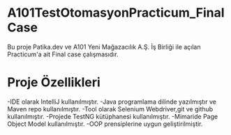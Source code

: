 # A101TestOtomasyonPracticum_FinalCase
Bu proje Patika.dev ve A101 Yeni Mağazacılık A.Ş. İş Birliği ile açılan Practicum'a ait Final case çalışmasıdır.

# Proje Özellikleri
-IDE olarak IntelliJ kullanılmıştır.
-Java programlama dilinde yazılmıştır ve Maven repo kullanılmıştır.
-Tool olarak Selenium Webdriver,git ve github kullanılmıştır.
-Projede TestNG kütüphanesi kullanılmıştır.
-Mimaride Page Object Model kullanılmıştır.
-OOP prensiplerine uygun geliştirilmiştir.
